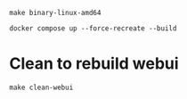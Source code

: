 ```shell
make binary-linux-amd64
```

```shell
docker compose up --force-recreate --build
```

# Clean to rebuild webui

```shell
make clean-webui
```